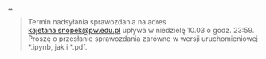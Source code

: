 [..](../wmm.md)


> Termin nadsyłania sprawozdania na adres kajetana.snopek@pw.edu.pl upływa w niedzielę 10.03 o godz. 23:59. Proszę o przesłanie sprawozdania zarówno w wersji uruchomieniowej *.ipynb, jak i *.pdf.

